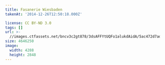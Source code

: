 ```yaml
---
title: Fasanerie Wiesbaden
takenAt: '2014-12-26T12:50:18.000Z'

license: CC BY-ND 3.0
tags: []
url: >-
  //images.ctfassets.net/bncv3c2gt878/3dsAFFYtUQFo1alukdAidA/5ac472d7ad9b0b315ac434bca3cdd504/fasanerie-wiesbaden_16121418185_o
size: 4646250
image:
  width: 4288
  height: 2848
---
```

